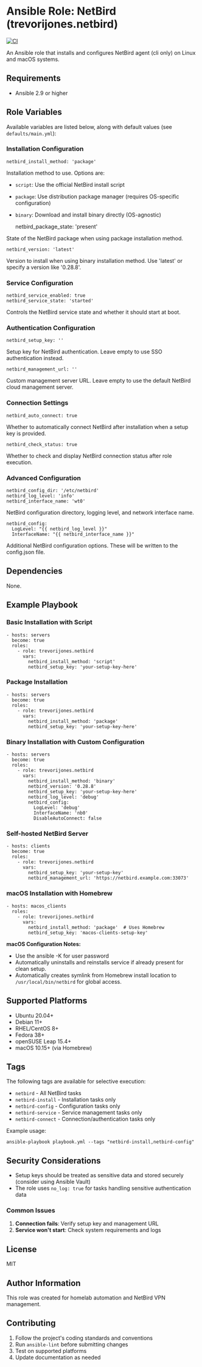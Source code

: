 # Ansible Role: NetBird (trevorijones.netbird)

[![CI](https://github.com/trevorijones/ansible-netbird-cli/workflows/CI/badge.svg?event=push)](https://github.com/trevorijones/ansible-netbird-cli/actions?query=workflow%3ACI)

An Ansible role that installs and configures NetBird agent (cli only) on Linux and macOS systems.

## Requirements

- Ansible 2.9 or higher

## Role Variables

Available variables are listed below, along with default values (see `defaults/main.yml`):

### Installation Configuration

    netbird_install_method: 'package'

Installation method to use. Options are:
- `script`: Use the official NetBird install script 
- `package`: Use distribution package manager (requires OS-specific configuration)
- `binary`: Download and install binary directly (OS-agnostic)

    netbird_package_state: 'present'

State of the NetBird package when using package installation method.

    netbird_version: 'latest'

Version to install when using binary installation method. Use 'latest' or specify a version like '0.28.8'.

### Service Configuration

    netbird_service_enabled: true
    netbird_service_state: 'started'

Controls the NetBird service state and whether it should start at boot.

### Authentication Configuration

    netbird_setup_key: ''

Setup key for NetBird authentication. Leave empty to use SSO authentication instead.

    netbird_management_url: ''

Custom management server URL. Leave empty to use the default NetBird cloud management server.

### Connection Settings

    netbird_auto_connect: true

Whether to automatically connect NetBird after installation when a setup key is provided.

    netbird_check_status: true

Whether to check and display NetBird connection status after role execution.

### Advanced Configuration

    netbird_config_dir: '/etc/netbird'
    netbird_log_level: 'info'
    netbird_interface_name: 'wt0'

NetBird configuration directory, logging level, and network interface name.

    netbird_config:
      LogLevel: "{{ netbird_log_level }}"
      InterfaceName: "{{ netbird_interface_name }}"

Additional NetBird configuration options. These will be written to the config.json file.

## Dependencies

None.

## Example Playbook

### Basic Installation with Script

    - hosts: servers
      become: true
      roles:
        - role: trevorijones.netbird
          vars:
            netbird_install_method: 'script'
            netbird_setup_key: 'your-setup-key-here'

### Package Installation

    - hosts: servers
      become: true
      roles:
        - role: trevorijones.netbird
          vars:
            netbird_install_method: 'package'
            netbird_setup_key: 'your-setup-key-here'

### Binary Installation with Custom Configuration

    - hosts: servers
      become: true
      roles:
        - role: trevorijones.netbird
          vars:
            netbird_install_method: 'binary'
            netbird_version: '0.28.8'
            netbird_setup_key: 'your-setup-key-here'
            netbird_log_level: 'debug'
            netbird_config:
              LogLevel: 'debug'
              InterfaceName: 'nb0'
              DisableAutoConnect: false

### Self-hosted NetBird Server

    - hosts: clients
      become: true
      roles:
        - role: trevorijones.netbird
          vars:
            netbird_setup_key: 'your-setup-key'
            netbird_management_url: 'https://netbird.example.com:33073'

### macOS Installation with Homebrew

    - hosts: macos_clients
      roles:
        - role: trevorijones.netbird
          vars:
            netbird_install_method: 'package'  # Uses Homebrew
            netbird_setup_key: 'macos-clients-setup-key'

**macOS Configuration Notes:**
- Use the ansible -K for user password
- Automatically uninstalls and reinstalls service if already present for clean setup.
- Automatically creates symlink from Homebrew install location to `/usr/local/bin/netbird` for global access.


## Supported Platforms

- Ubuntu 20.04+
- Debian 11+
- RHEL/CentOS 8+
- Fedora 38+
- openSUSE Leap 15.4+
- macOS 10.15+ (via Homebrew)

## Tags

The following tags are available for selective execution:

- `netbird` - All NetBird tasks
- `netbird-install` - Installation tasks only
- `netbird-config` - Configuration tasks only
- `netbird-service` - Service management tasks only
- `netbird-connect` - Connection/authentication tasks only

Example usage:

    ansible-playbook playbook.yml --tags "netbird-install,netbird-config"

## Security Considerations

- Setup keys should be treated as sensitive data and stored securely (consider using Ansible Vault)
- The role uses `no_log: true` for tasks handling sensitive authentication data

### Common Issues

1. **Connection fails**: Verify setup key and management URL
2. **Service won't start**: Check system requirements and logs

## License

MIT

## Author Information

This role was created for homelab automation and NetBird VPN management.

## Contributing

1. Follow the project's coding standards and conventions
2. Run `ansible-lint` before submitting changes
3. Test on supported platforms
4. Update documentation as needed